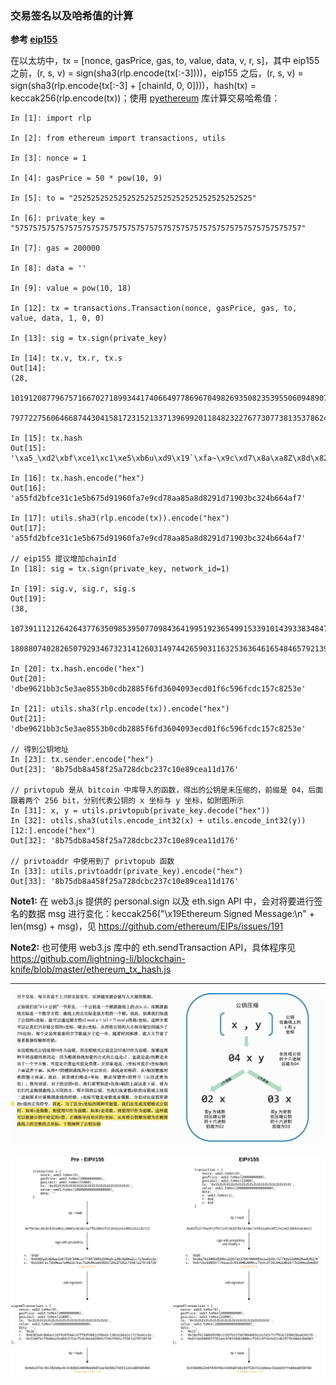 ### 交易签名以及哈希值的计算

**参考 [eip155](https://github.com/ethereum/eips/issues/155)**

在以太坊中，tx = [nonce, gasPrice, gas, to, value, data, v, r, s]，其中 eip155 之前，(r, s, v) = sign(sha3(rlp.encode(tx[:-3])))，eip155 之后，(r, s, v) = sign(sha3(rlp.encode(tx[:-3] + [chainId, 0, 0])))，hash(tx) = keccak256(rlp.encode(tx))；使用 [pyethereum](https://github.com/ethereum/pyethereum) 库计算交易哈希值：

```
In [1]: import rlp

In [2]: from ethereum import transactions, utils

In [3]: nonce = 1

In [4]: gasPrice = 50 * pow(10, 9)

In [5]: to = "2525252525252525252525252525252525252525"

In [6]: private_key = "5757575757575757575757575757575757575757575757575757575757575757"

In [7]: gas = 200000

In [8]: data = ''

In [9]: value = pow(10, 18)

In [12]: tx = transactions.Transaction(nonce, gasPrice, gas, to, value, data, 1, 0, 0)

In [13]: sig = tx.sign(private_key)

In [14]: tx.v, tx.r, tx.s
Out[14]:
(28,
 101912087796757166702718993441740664977869670498269350823539550609489070477520L,
 7977227560646687443041581723152133713969920118482322767730773813537862499586L)

In [15]: tx.hash
Out[15]: '\xa5_\xd2\xbf\xce1\xc1\xe5\xb6u\xd9\x19`\xfa~\x9c\xd7\x8a\xa8Z\x8d\x82\x91\xd7\x19\x03\xbc2KfJ\xf7'

In [16]: tx.hash.encode("hex")
Out[16]: 'a55fd2bfce31c1e5b675d91960fa7e9cd78aa85a8d8291d71903bc324b664af7'

In [17]: utils.sha3(rlp.encode(tx)).encode("hex")
Out[17]: 'a55fd2bfce31c1e5b675d91960fa7e9cd78aa85a8d8291d71903bc324b664af7'

// eip155 提议增加chainId
In [18]: sig = tx.sign(private_key, network_id=1)

In [19]: sig.v, sig.r, sig.s
Out[19]:
(38,
 107391112126426437763509853950770984364199519236549915339101439338348479768362L,
 18088074028265079293467323141260314974426590311632536364616548465792139408866L)

In [20]: tx.hash.encode("hex")
Out[20]: 'dbe9621bb3c5e3ae8553b0cdb2885f6fd3604093ecd01f6c596fcdc157c8253e'

In [21]: utils.sha3(rlp.encode(tx)).encode("hex")
Out[21]: 'dbe9621bb3c5e3ae8553b0cdb2885f6fd3604093ecd01f6c596fcdc157c8253e'

// 得到公钥地址
In [23]: tx.sender.encode("hex")
Out[23]: '8b75db8a458f25a728dcbc237c10e89cea11d176'

// privtopub 是从 bitcoin 中库导入的函数，得出的公钥是未压缩的，前缀是 04，后面跟着两个 256 bit，分别代表公钥的 x 坐标与 y 坐标，如附图所示
In [31]: x, y = utils.privtopub(private_key.decode("hex"))
In [32]: utils.sha3(utils.encode_int32(x) + utils.encode_int32(y))[12:].encode("hex")
Out[32]: '8b75db8a458f25a728dcbc237c10e89cea11d176'

// privtoaddr 中使用到了 privtopub 函数
In [33]: utils.privtoaddr(private_key).encode("hex")
Out[33]: '8b75db8a458f25a728dcbc237c10e89cea11d176'
```

**Note1:** 在 web3.js 提供的 personal.sign 以及 eth.sign API 中，会对将要进行签名的数据 msg 进行变化：keccak256("\x19Ethereum Signed Message:\n" + len(msg) + msg)，见 https://github.com/ethereum/EIPs/issues/191

**Note2:** 也可使用 web3.js 库中的 eth.sendTransaction API，具体程序见 https://github.com/lightning-li/blockchain-knife/blob/master/ethereum_tx_hash.js

----

![比特币未压缩公钥示意图](/images/2017/06/bitcoin_pubkey.png)

![以太坊交易签名变化图](/images/2017/10/eth-sign-tx-hash.png)
